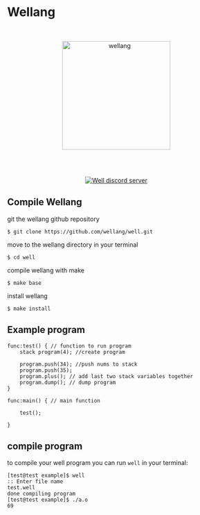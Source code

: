 # Wellang

<div align="center">
  <br />
  <p>
    <a href="https://github.com/wellang/wellang.git"><img src="https://avatars.githubusercontent.com/u/102248284?s=400&u=3136606a100a8538df92d7158e7d2ca119c233b3&v=4" width="250" alt="wellang" /></a>
  </p>
  <br />
  <p>
    <br> <a href="https://discord.gg/3mdNFb8ZyE"><img src="https://img.shields.io/discord/957338481108074517?color=5865F2&logo=discord&logoColor=white" alt="Well discord server" /></a> </br>
  </p>
</div>

## Compile Wellang

git the wellang github repository

``$ git clone https://github.com/wellang/well.git``

move to the wellang directory in your terminal

``$ cd well``

compile wellang with make

``$ make base``

install wellang

``$ make install``

## Example program

```
func:test() { // function to run program
	stack program(4); //create program

	program.push(34); //push nums to stack
	program.push(35); 
	program.plus(); // add last two stack variables together
	program.dump(); // dump program
}

func:main() { // main function

	test();

}
```

## compile program
to compile your well program you can run ``well`` in your terminal:
```
[test@test example]$ well
:: Enter file name
test.well
done compiling program
[test@test example]$ ./a.o
69
```
